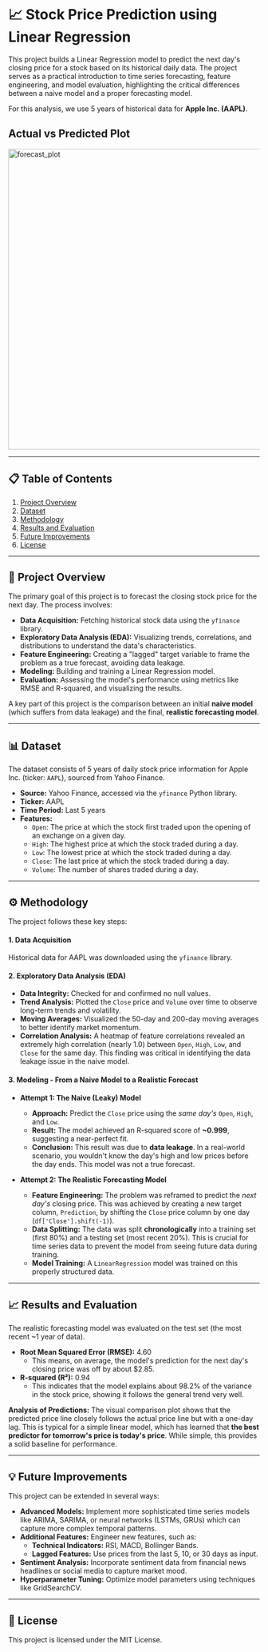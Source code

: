# 📈 Stock Price Prediction using Linear Regression

This project builds a Linear Regression model to predict the next day's closing price for a stock based on its historical daily data. The project serves as a practical introduction to time series forecasting, feature engineering, and model evaluation, highlighting the critical differences between a naive model and a proper forecasting model.

For this analysis, we use 5 years of historical data for **Apple Inc. (AAPL)**.

## Actual vs Predicted Plot
<img width="1131" height="602" alt="forecast_plot" src="https://github.com/user-attachments/assets/370d4c63-8456-4155-8cef-cff84f5923cd" />

---

## 📋 Table of Contents
1.  [Project Overview](#-project-overview)
2.  [Dataset](#-dataset)
3.  [Methodology](#-methodology)
4.  [Results and Evaluation](#-results-and-evaluation)
5.  [Future Improvements](#-future-improvements)
6.  [License](#-license)

---

## 📝 Project Overview

The primary goal of this project is to forecast the closing stock price for the next day. The process involves:
*   **Data Acquisition:** Fetching historical stock data using the `yfinance` library.
*   **Exploratory Data Analysis (EDA):** Visualizing trends, correlations, and distributions to understand the data's characteristics.
*   **Feature Engineering:** Creating a "lagged" target variable to frame the problem as a true forecast, avoiding data leakage.
*   **Modeling:** Building and training a Linear Regression model.
*   **Evaluation:** Assessing the model's performance using metrics like RMSE and R-squared, and visualizing the results.

A key part of this project is the comparison between an initial **naive model** (which suffers from data leakage) and the final, **realistic forecasting model**.

---

## 📊 Dataset

The dataset consists of 5 years of daily stock price information for Apple Inc. (ticker: `AAPL`), sourced from Yahoo Finance.

*   **Source:** Yahoo Finance, accessed via the `yfinance` Python library.
*   **Ticker:** AAPL
*   **Time Period:** Last 5 years
*   **Features:**
    *   `Open`: The price at which the stock first traded upon the opening of an exchange on a given day.
    *   `High`: The highest price at which the stock traded during a day.
    *   `Low`: The lowest price at which the stock traded during a day.
    *   `Close`: The last price at which the stock traded during a day.
    *   `Volume`: The number of shares traded during a day.

---

## ⚙️ Methodology

The project follows these key steps:

#### 1. Data Acquisition
Historical data for AAPL was downloaded using the `yfinance` library.

#### 2. Exploratory Data Analysis (EDA)
*   **Data Integrity:** Checked for and confirmed no null values.
*   **Trend Analysis:** Plotted the `Close` price and `Volume` over time to observe long-term trends and volatility.
*   **Moving Averages:** Visualized the 50-day and 200-day moving averages to better identify market momentum.
*   **Correlation Analysis:** A heatmap of feature correlations revealed an extremely high correlation (nearly 1.0) between `Open`, `High`, `Low`, and `Close` for the same day. This finding was critical in identifying the data leakage issue in the naive model.

#### 3. Modeling - From a Naive Model to a Realistic Forecast

*   **Attempt 1: The Naive (Leaky) Model**
    *   **Approach:** Predict the `Close` price using the *same day's* `Open`, `High`, and `Low`.
    *   **Result:** The model achieved an R-squared score of **~0.999**, suggesting a near-perfect fit.
    *   **Conclusion:** This result was due to **data leakage**. In a real-world scenario, you wouldn't know the day's high and low prices before the day ends. This model was not a true forecast.

*   **Attempt 2: The Realistic Forecasting Model**
    *   **Feature Engineering:** The problem was reframed to predict the *next day's* closing price. This was achieved by creating a new target column, `Prediction`, by shifting the `Close` price column by one day (`df['Close'].shift(-1)`).
    *   **Data Splitting:** The data was split **chronologically** into a training set (first 80%) and a testing set (most recent 20%). This is crucial for time series data to prevent the model from seeing future data during training.
    *   **Model Training:** A `LinearRegression` model was trained on this properly structured data.

---

## 📈 Results and Evaluation

The realistic forecasting model was evaluated on the test set (the most recent ~1 year of data).

*   **Root Mean Squared Error (RMSE):** 4.60
    *   This means, on average, the model's prediction for the next day's closing price was off by about $2.85.
*   **R-squared (R²):** 0.94
    *   This indicates that the model explains about 98.2% of the variance in the stock price, showing it follows the general trend very well.

**Analysis of Predictions:**
The visual comparison plot shows that the predicted price line closely follows the actual price line but with a one-day lag. This is typical for a simple linear model, which has learned that **the best predictor for tomorrow's price is today's price**. While simple, this provides a solid baseline for performance.

---

## 💡 Future Improvements

This project can be extended in several ways:

*   **Advanced Models:** Implement more sophisticated time series models like ARIMA, SARIMA, or neural networks (LSTMs, GRUs) which can capture more complex temporal patterns.
*   **Additional Features:** Engineer new features, such as:
    *   **Technical Indicators:** RSI, MACD, Bollinger Bands.
    *   **Lagged Features:** Use prices from the last 5, 10, or 30 days as input.
*   **Sentiment Analysis:** Incorporate sentiment data from financial news headlines or social media to capture market mood.
*   **Hyperparameter Tuning:** Optimize model parameters using techniques like GridSearchCV.

---

## 📜 License

This project is licensed under the MIT License.
